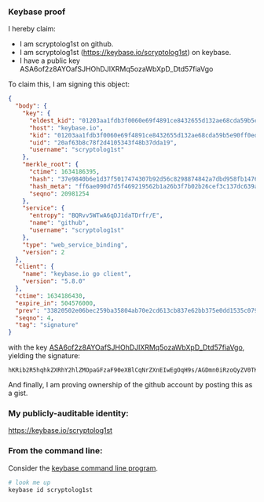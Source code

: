 ### Keybase proof

I hereby claim:

  * I am scryptolog1st on github.
  * I am scryptolog1st (https://keybase.io/scryptolog1st) on keybase.
  * I have a public key ASA6of2z8AYOafSJHOhDJlXRMq5ozaWbXpD_Dtd57fiaVgo

To claim this, I am signing this object:

```json
{
  "body": {
    "key": {
      "eldest_kid": "01203aa1fdb3f0060e69f4891ce8432655d132ae68cda59b5e90ff0ed779edf89a560a",
      "host": "keybase.io",
      "kid": "01203aa1fdb3f0060e69f4891ce8432655d132ae68cda59b5e90ff0ed779edf89a560a",
      "uid": "20af63b8c78f2d4105343f48b37dda19",
      "username": "scryptolog1st"
    },
    "merkle_root": {
      "ctime": 1634186395,
      "hash": "37e9840b6e1d37f5017474307b92d56c8298874842a7dbd958fb1476cc0be7a6eb653560e6debe36e76fce3d49eaa1a7f8bda0b7d087694fc827d60bfd557b15",
      "hash_meta": "ff6ae090d7d5f469219562b1a26b3f7b02b26cef3c137dc639a9e46ac6bd60fa",
      "seqno": 20981254
    },
    "service": {
      "entropy": "BQRvv5WTwA6qDJ1daTDrfr/E",
      "name": "github",
      "username": "scryptolog1st"
    },
    "type": "web_service_binding",
    "version": 2
  },
  "client": {
    "name": "keybase.io go client",
    "version": "5.8.0"
  },
  "ctime": 1634186430,
  "expire_in": 504576000,
  "prev": "33820502e06bec259ba35804ab70e2cd613cb837e62bb375e0dd1535c07977c4",
  "seqno": 4,
  "tag": "signature"
}
```

with the key [ASA6of2z8AYOafSJHOhDJlXRMq5ozaWbXpD_Dtd57fiaVgo](https://keybase.io/scryptolog1st), yielding the signature:

```
hKRib2R5hqhkZXRhY2hlZMOpaGFzaF90eXBlCqNrZXnEIwEgOqH9s/AGDmn0iRzoQyZV0TKuaM2lm16Q/w7Xee34mlYKp3BheWxvYWTESpcCBMQgM4IFAuBr7CWbo1gEq3DizWE8uDfmK7N14N0VNcB5d8TEIFli7IXoKeq1vEjf8hoZ+SPjiQ9Gzl3GG4yTZUI/wmW1AgHCo3NpZ8RAUaUBWnA8FsTps0g2JNS8DlWkj6G4PkjEtJhy8af+NW1834cbDU46hrao+hX7usDboXkwnhmJkrGRMppfvoebAqhzaWdfdHlwZSCkaGFzaIKkdHlwZQildmFsdWXEIB/98GnC9QkHTN4FiJ7xyyBZ0P+1PP7EsVP2vhJFJP6no3RhZ80CAqd2ZXJzaW9uAQ==

```

And finally, I am proving ownership of the github account by posting this as a gist.

### My publicly-auditable identity:

https://keybase.io/scryptolog1st

### From the command line:

Consider the [keybase command line program](https://keybase.io/download).

```bash
# look me up
keybase id scryptolog1st
```
